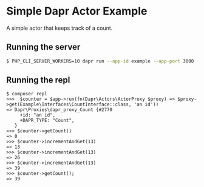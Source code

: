 # Simple Dapr Actor Example

A simple actor that keeps track of a count.

## Running the server

```bash
$ PHP_CLI_SERVER_WORKERS=10 dapr run --app-id example --app-port 3000 --dapr-http-port 3500 -- php -S 0.0.0.0:3000 src/index.php
```

## Running the repl

```
$ composer repl
>>>  $counter = $app->run(fn(Dapr\Actors\ActorProxy $proxy) => $proxy->get(Example\Interfaces\CountInterface::class, 'an id'))
=> Dapr\Proxies\dapr_proxy_Count {#2770
     +id: "an id",
     +DAPR_TYPE: "Count",
   }
>>> $counter->getCount()
=> 0
>>> $counter->incrementAndGet(13)
=> 13
>>> $counter->incrementAndGet(13)
=> 26
>>> $counter->incrementAndGet(13)
=> 39
>>> $counter->getCount();
=> 39
```

